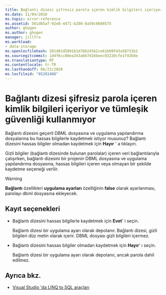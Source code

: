 ```yaml
---
title: Bağlantı dizesi şifresiz parola içeren kimlik bilgileri içeriyor ve tümleşik güvenliği kullanmıyor
ms.date: 11/04/2016
ms.topic: error-reference
ms.assetid: 501d85af-92e0-4471-b280-8a59c0688575
author: ghogen
ms.author: ghogen
manager: jillfra
ms.workload:
- data-storage
ms.openlocfilehash: 201d01d5891b1d788245b2ce61b09f43a50731b1
ms.sourcegitcommit: 1d4f6cc80ea343a667d16beec03220cfe1f43b8e
ms.translationtype: MT
ms.contentlocale: tr-TR
ms.lasthandoff: 06/23/2020
ms.locfileid: "85281480"
---
```

# <a name="the-connection-string-contains-credentials-with-a-clear-text-password-and-is-not-using-integrated-security"></a>Bağlantı dizesi şifresiz parola içeren kimlik bilgileri içeriyor ve tümleşik güvenliği kullanmıyor

Bağlantı dizesini geçerli DBML dosyasına ve uygulama yapılandırma dosyalarına bu hassas bilgilerle kaydetmek istiyor musunuz?  Bağlantı dizesini hassas bilgiler olmadan kaydetmek için **Hayır** ' a tıklayın.

Gizli bilgiler (bağlantı dizesinde bulunan parolalar) içeren veri bağlantılarıyla çalışırken, bağlantı dizesini bir projenin DBML dosyasına ve uygulama yapılandırma dosyasına, hassas bilgileri içeren veya olmayan bir şekilde kaydetme seçeneği verilir.

> [!WARNING]
> **Bağlantı** özellikleri **uygulama ayarları** özelliğinin **false** olarak ayarlanması, parolayı dbml dosyasına ekleyecek.

## <a name="save-options"></a>Kayıt seçenekleri

- Bağlantı dizesini hassas bilgilerle kaydetmek için **Evet**' i seçin.

   Bağlantı dizesi bir uygulama ayarı olarak depolanır. Bağlantı dizesi, gizli bilgileri düz metin olarak içerir. DBML dosyası gizli bilgileri içermez.

- Bağlantı dizesini hassas bilgiler olmadan kaydetmek için **Hayır**' ı seçin.

   Bağlantı dizesi bir uygulama ayarı olarak depolanır, ancak parola dahil edilmez.

## <a name="see-also"></a>Ayrıca bkz.

- [Visual Studio 'da LINQ to SQL araçları](../data-tools/linq-to-sql-tools-in-visual-studio2.md)
